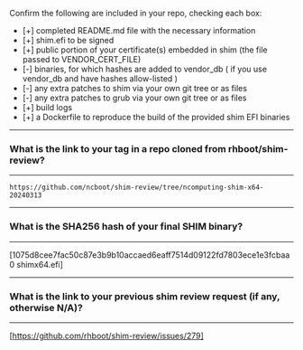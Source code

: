 Confirm the following are included in your repo, checking each box:

 - [+] completed README.md file with the necessary information
 - [+] shim.efi to be signed
 - [+] public portion of your certificate(s) embedded in shim (the file passed to VENDOR_CERT_FILE)
 - [-] binaries, for which hashes are added to vendor_db ( if you use vendor_db and have hashes allow-listed )
 - [-] any extra patches to shim via your own git tree or as files
 - [-] any extra patches to grub via your own git tree or as files
 - [+] build logs
 - [+] a Dockerfile to reproduce the build of the provided shim EFI binaries

*******************************************************************************
### What is the link to your tag in a repo cloned from rhboot/shim-review?
*******************************************************************************
`https://github.com/ncboot/shim-review/tree/ncomputing-shim-x64-20240313`

*******************************************************************************
### What is the SHA256 hash of your final SHIM binary?
*******************************************************************************
[1075d8cee7fac50c87e3b9b10accaed6eaff7514d09122fd7803ece1e3fcbaa0  shimx64.efi]

*******************************************************************************
### What is the link to your previous shim review request (if any, otherwise N/A)?
*******************************************************************************
[https://github.com/rhboot/shim-review/issues/279]

